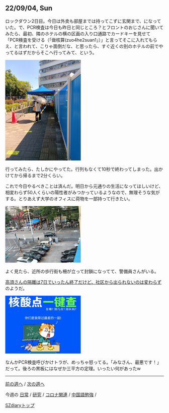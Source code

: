 ## 22/09/04, Sun

ロックダウン2日目。今日は外卖も部屋までは持ってこずに玄関まで、になっていた。で、PCR検査は今日も昨日と同じところ？とフロントのおじさんに聞いてみたら、最初、隣のホテルの横の区画の入り口通路でカードキーを見せて「PCR検査を受ける（「做核算(zuo4he2suan1」）」と言ってそこに入れてもらえ、と言われて、こりゃ面倒だな、と思ったら、すぐ近くの別のホテルの前でやってるはずだからそこへ行ってみて、という。

<img src="https://github.com/akita11/SZdiary/blob/main/diary/photo/2022-09-04_14.45.21.jpg" width="240px">

行ってみたら、たしかにやってた。行列もなくて10秒で終わってしまった。出かけてから帰るまで2分くらい。

これで今日やるべきことは済んだ。明日から元通りの生活になってほしいけど、相変わらず50人くらいの陽性者がみつかっているようなので、無理そうな気がする。とりあえず大学のオフィスに荷物を一部持って行きたい。

<img src="https://github.com/akita11/SZdiary/blob/main/diary/photo/2022-09-04_18.31.27.jpg" width="240px">

よく見たら、近所の歩行街も柵が立って封鎖になってて、警備員さんがいる。

[高須さんの隔離は7日でいったん終了だけど、社区から出られないのは変わらず](https://note.com/takasu/n/nd7ee160e7b58)のようだ。

<img src="https://github.com/akita11/SZdiary/blob/main/diary/photo/2022-09-04_18.52.10.jpg" width="240px">

なんかPCR検査呼びかけトラが、めっちゃ怒ってる。「みなさん、最悪です！」だって。後ろの黒板にはなぜか三平方の定理。いったい何があったw

***

[前の週へ](2208-4.md) /
[次の週へ](2209-2.md)

今週の
[日常](../diary/2209-1.md) /
[研究](../research/2209-1.md) /
[コロナ関連](../covid19/2209-1.md) / 
[中国語勉強](../chinese/2209-1.md) / 

[SZdiaryトップ](../../README.md)
